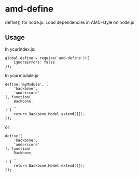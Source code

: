 # amd-define
define() for node.js. Load dependencies in AMD-style on node.js

## Usage

In yourindex.js:
```
global.define = require('amd-define')({
    ignoreErrors: false
});
```
In yourmodule.js:
```
define('myModule', [
    'backbone', 
    'underscore'
], function(
    Backbone,
    _
) {
    return Backbone.Model.extend({});
});
```
or 
```
define([
    'backbone', 
    'underscore'
], function(
    Backbone,
    _
) {
    return Backbone.Model.extend({});
});
```
